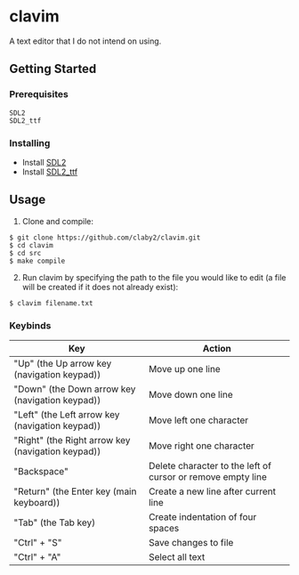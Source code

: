 # clavim
A text editor that I do not intend on using.

## Getting Started

### Prerequisites
```
SDL2
SDL2_ttf
```

### Installing

* Install [SDL2](http://libsdl.org/download-2.0.php)
* Install [SDL2_ttf](https://www.libsdl.org/projects/SDL_ttf/)

## Usage

1. Clone and compile:
```
$ git clone https://github.com/claby2/clavim.git
$ cd clavim
$ cd src
$ make compile
```
2. Run clavim by specifying the path to the file you would like to edit (a file will be created if it does not already exist):
```
$ clavim filename.txt
```

### Keybinds
| Key                                               | Action                                                      |
|---------------------------------------------------|-------------------------------------------------------------|
| "Up" (the Up arrow key (navigation keypad))       | Move up one line                                            |
| "Down" (the Down arrow key (navigation keypad))   | Move down one line                                          |
| "Left" (the Left arrow key (navigation keypad))   | Move left one character                                     |
| "Right" (the Right arrow key (navigation keypad)) | Move right one character                                    |
| "Backspace"                                       | Delete character to the left of cursor or remove empty line |
| "Return" (the Enter key (main keyboard))          | Create a new line after current line                        |
| "Tab" (the Tab key)                               | Create indentation of four spaces                           |
| "Ctrl" + "S"                                      | Save changes to file                                        |
| "Ctrl" + "A"                                      | Select all text                                             |
